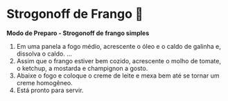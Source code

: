 # Strogonoff de Frango :chicken:

**Modo de Preparo - Strogonoff de frango simples**

1. Em uma panela a fogo médio, acrescente o óleo e o caldo de galinha e, dissolva o caldo. ...
2. Assim que o frango estiver bem cozido, acrescente o molho de tomate, o ketchup, a mostarda e champignon a gosto.
3. Abaixe o fogo e coloque o creme de leite e mexa bem até se tornar um creme homogêneo.
4. Está pronto para servir.